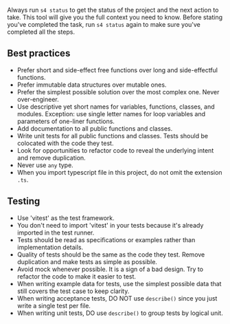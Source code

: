 Always run `s4 status` to get the status of the project and the next action to take. This tool will give you the full context you need to know. Before stating you've completed the task, run `s4 status` again to make sure you've completed all the steps.

## Best practices

- Prefer short and side-effect free functions over long and side-effectful functions.
- Prefer immutable data structures over mutable ones.
- Prefer the simplest possible solution over the most complex one. Never over-engineer.
- Use descriptive yet short names for variables, functions, classes, and modules. Exception: use single letter names for loop variables and parameters of one-liner functions.
- Add documentation to all public functions and classes.
- Write unit tests for all public functions and classes. Tests should be colocated with the code they test.
- Look for opportunities to refactor code to reveal the underlying intent and remove duplication.
- Never use `any` type.
- When you import typescript file in this project, do not omit the extension `.ts`.

## Testing

- Use 'vitest' as the test framework.
- You don't need to import 'vitest' in your tests because it's already imported in the test runner.
- Tests should be read as specifications or examples rather than implementation details.
- Quality of tests should be the same as the code they test. Remove duplication and make tests as simple as possible.
- Avoid mock whenever possible. It is a sign of a bad design. Try to refactor the code to make it easier to test.
- When writing example data for tests, use the simplest possible data that still covers the test case to keep clarity.
- When writing acceptance tests, DO NOT use `describe()` since you just write a single test per file.
- When writing unit tests, DO use `describe()` to group tests by logical unit.
